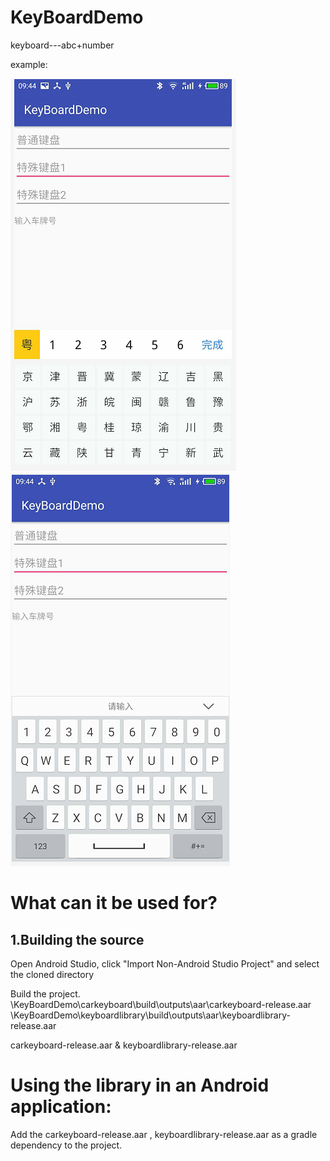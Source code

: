 # KeyBoardDemo
keyboard---abc+number

example:

![](https://github.com/huangshuyuan/KeyBoardDemo/blob/master/img/1.png)
![](https://github.com/huangshuyuan/KeyBoardDemo/blob/master/img/2.png)



# What can it be used for?
## 1.Building the source

Open Android Studio, click "Import Non-Android Studio Project" and select the cloned directory

Build the project.
\KeyBoardDemo\carkeyboard\build\outputs\aar\carkeyboard-release.aar
\KeyBoardDemo\keyboardlibrary\build\outputs\aar\keyboardlibrary-release.aar

 carkeyboard-release.aar &  keyboardlibrary-release.aar  

# Using the library in an Android application:
Add the carkeyboard-release.aar ,  keyboardlibrary-release.aar as a gradle dependency to the project.

